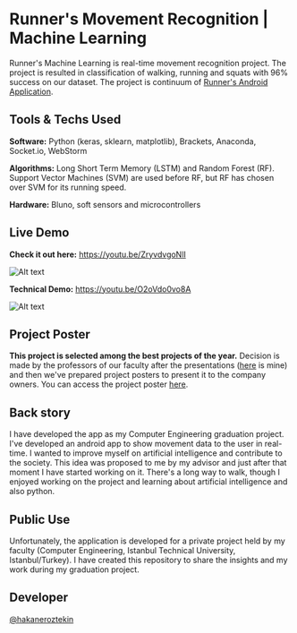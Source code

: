 # Runner's Movement Recognition | Machine Learning
Runner's Machine Learning is real-time movement recognition project. The project is resulted in classification of walking, running and squats with 96% success on our dataset. The project is continuum of [Runner's Android Application](https://github.com/hakaneroztekin/runners-android-app/).

## Tools & Techs Used
**Software:** Python (keras, sklearn, matplotlib), Brackets, Anaconda, Socket.io, WebStorm

**Algorithms:** Long Short Term Memory (LSTM) and Random Forest (RF). Support Vector Machines (SVM) are used before RF, but RF has chosen over SVM for its running speed. 

**Hardware:** Bluno, soft sensors and microcontrollers

## Live Demo
**Check it out here:** https://youtu.be/ZryvdvgoNlI

![Alt text](https://img.youtube.com/vi/ZryvdvgoNlI/0.jpg)

**Technical Demo:** https://youtu.be/O2oVdo0vo8A

![Alt text](https://img.youtube.com/vi/O2oVdo0vo8A/0.jpg)

## Project Poster
**This project is selected among the best projects of the year.** Decision is made by the professors of our faculty after the presentations ([here](/Presentation.pptx) is mine) and then we've prepared project posters to present it to the company owners. You can access the project poster [here](/Poster.pptx). 

## Back story
I have developed the app as my Computer Engineering graduation project. I've developed an android app to show movement data to the user in real-time. I wanted to improve myself on artificial intelligence and contribute to the society. This idea was proposed to me by my advisor and just after that moment I have started working on it. There's a long way to walk, though I enjoyed working on the project and learning about artificial intelligence and also python.

## Public Use
Unfortunately, the application is developed for a private project held by my faculty (Computer Engineering, Istanbul Technical University, Istanbul/Turkey). I have created this repository to share the insights and my work during my graduation project.

## Developer
[@hakaneroztekin](www.github.com/hakaneroztekin)



